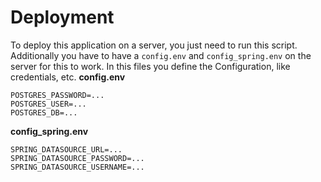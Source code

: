 # Deployment
To deploy this application on a server, you just need to run this script. Additionally you have to have a `config.env` and `config_spring.env` on the server for this to work. In this files you define the Configuration, like credentials, etc.
**config.env**
```
POSTGRES_PASSWORD=...
POSTGRES_USER=...
POSTGRES_DB=...
```
**config_spring.env**
```
SPRING_DATASOURCE_URL=...
SPRING_DATASOURCE_PASSWORD=...
SPRING_DATASOURCE_USERNAME=...
```